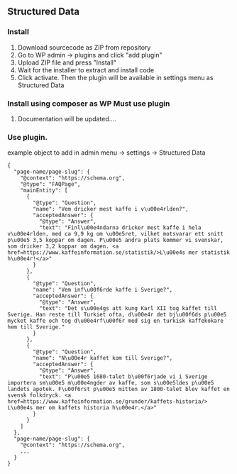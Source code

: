 ## Structured Data

### Install

1. Download sourcecode as ZIP from repository
2. Go to WP admin -> plugins and click "add plugin"
3. Upload ZIP file and press "Install"
4. Wait for the installer to extract and install code
5. Click activate. Then the plugin will be available in settings menu as Structured Data

### Install using composer as WP Must use plugin

1. Documentation will be updated....

### Use plugin.

example object to add in admin menu -> settings -> Structured Data

```
{
  "page-name/page-slug": {
    "@context": "https://schema.org",
    "@type": "FAQPage",
    "mainEntity": [
      {
        "@type": "Question",
        "name": "Vem dricker mest kaffe i v\u00e4rlden?",
        "acceptedAnswer": {
          "@type": "Answer",
          "text": "Finl\u00e4ndarna dricker mest kaffe i hela v\u00e4rlden, med ca 9,9 kg om \u00e5ret, vilket motsvarar ett snitt p\u00e5 3,5 koppar om dagen. P\u00e5 andra plats kommer vi svenskar, som dricker 3,2 koppar om dagen. <a href=https://www.kaffeinformation.se/statistik/>L\u00e4s mer statistik h\u00e4r!</a>"
        }
      },
      {
        "@type": "Question",
        "name": "Vem inf\u00f6rde kaffe i Sverige?",
        "acceptedAnswer": {
          "@type": "Answer",
          "text": "Det s\u00e4gs att kung Karl XII tog kaffet till Sverige. Han reste till Turkiet ofta, d\u00e4r det bj\u00f6ds p\u00e5 mycket kaffe och tog d\u00e4rf\u00f6r med sig en turkisk kaffekokare hem till Sverige."
        }
      },
      {
        "@type": "Question",
        "name": "N\u00e4r kaffet kom till Sverige?",
        "acceptedAnswer": {
          "@type": "Answer",
          "text": "P\u00e5 1680-talet b\u00f6rjade vi i Sverige importera sm\u00e5 m\u00e4ngder av kaffe, som s\u00e5ldes p\u00e5 landets apotek. F\u00f6rst p\u00e5 mitten av 1800-talet blev kaffet en svensk folkdryck. <a href=https://www.kaffeinformation.se/grunder/kaffets-historia/> L\u00e4s mer om kaffets historia h\u00e4r.</a>"
        }
      }
    ]
  },
  "page-name/page-slug": {
    "@context": "https://schema.org",
    ...
  }
}
```